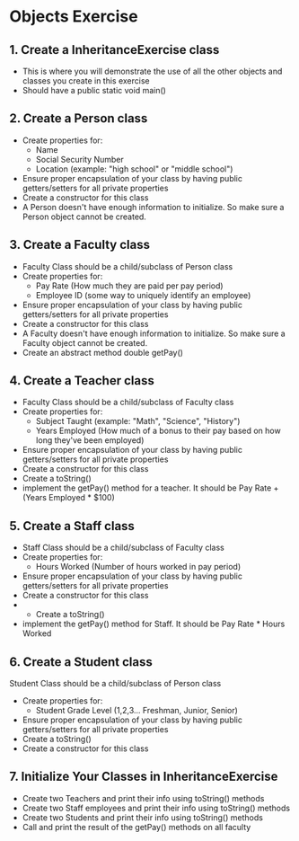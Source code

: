 # Objects Exercise
## 1. Create a InheritanceExercise class
* This is where you will demonstrate the use of all the other objects and classes you create in this exercise
* Should have a public static void main()
## 2. Create a Person class
* Create properties for:
    * Name
    * Social Security Number
    * Location (example: "high school" or "middle school")
* Ensure proper encapsulation of your class by having public getters/setters for all private properties
* Create a constructor for this class
* A Person doesn't have enough information to initialize. So make sure a Person object cannot be created.

## 3. Create a Faculty class
* Faculty Class should be a child/subclass of Person class
* Create properties for:
    * Pay Rate (How much they are paid per pay period)
    * Employee ID (some way to uniquely identify an employee)
* Ensure proper encapsulation of your class by having public getters/setters for all private properties
* Create a constructor for this class
* A Faculty doesn't have enough information to initialize. So make sure a Faculty object cannot be created.
* Create an abstract method double getPay()

## 4. Create a Teacher class
* Faculty Class should be a child/subclass of Faculty class
* Create properties for:
    * Subject Taught (example: "Math", "Science", "History")
    * Years Employed (How much of a bonus to their pay based on how long they've been employed)
* Ensure proper encapsulation of your class by having public getters/setters for all private properties
* Create a constructor for this class
* Create a toString()
* implement the getPay() method for a teacher. It should be Pay Rate + (Years Employed * $100)

## 5. Create a Staff class
* Staff Class should be a child/subclass of Faculty class
* Create properties for:
    * Hours Worked (Number of hours worked in pay period)
* Ensure proper encapsulation of your class by having public getters/setters for all private properties
* Create a constructor for this class
* * Create a toString()
* implement the getPay() method for Staff. It should be Pay Rate * Hours Worked

## 6. Create a Student class
Student Class should be a child/subclass of Person class
* Create properties for:
    * Student Grade Level (1,2,3... Freshman, Junior, Senior)
* Ensure proper encapsulation of your class by having public getters/setters for all private properties
* Create a toString()
* Create a constructor for this class

## 7. Initialize Your Classes in InheritanceExercise
* Create two Teachers and print their info using toString() methods
* Create two Staff employees and print their info using toString() methods
* Create two Students and print their info using toString() methods
* Call and print the result of the getPay() methods on all faculty




